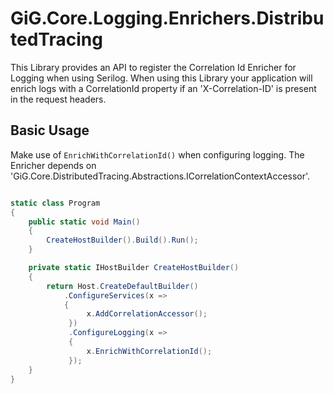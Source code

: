 # GiG.Core.Logging.Enrichers.DistributedTracing

This Library provides an API to register the Correlation Id Enricher for Logging when using Serilog. When using this Library your application will enrich logs with a CorrelationId property if an 'X-Correlation-ID' is present in the request headers.

## Basic Usage

Make use of `EnrichWithCorrelationId()` when configuring logging. The Enricher depends on 'GiG.Core.DistributedTracing.Abstractions.ICorrelationContextAccessor'.

```csharp

static class Program
{
    public static void Main()
    {
        CreateHostBuilder().Build().Run();
    }

    private static IHostBuilder CreateHostBuilder()
    {
        return Host.CreateDefaultBuilder()
            .ConfigureServices(x => 
            {
			     x.AddCorrelationAccessor();
			 })
			 .ConfigureLogging(x =>
			 {
			     x.EnrichWithCorrelationId();
			 });
    }
}

```